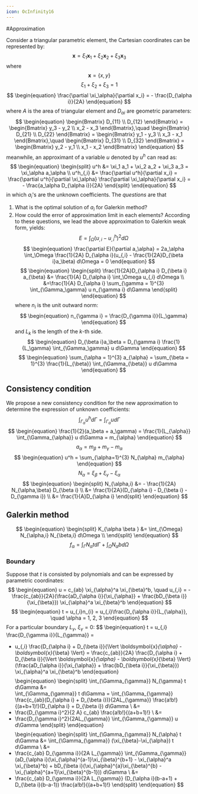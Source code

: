```yaml
---
icon: OcInfinity16
---
```

#Approximation 

Consider a triangular parametric element, the Cartesian coordinates can be represented by:
$$
\begin{equation}
\boldsymbol{x} = \xi_1 \boldsymbol{x}_1 + \xi_2 \boldsymbol{x}_2 + \xi_3 \boldsymbol{x}_3
\end{equation}
$$
where
$$
\begin{equation}
\boldsymbol{x} = \{ x, y \}
\end{equation}
$$
$$
\begin{equation}
\xi_1 + \xi_2 + \xi_3 = 1
\end{equation}
$$
$$
\begin{equation}
\frac{\partial \xi_\alpha}{\partial x_i} = - \frac{D_{\alpha i}}{2A}
\end{equation}
$$
where $A$ is the area of triangular element and $D_{\alpha i}$ are  geometric parameters:
$$
\begin{equation}
\begin{Bmatrix}
D_{11} \\ D_{12}
\end{Bmatrix} =
\begin{Bmatrix}
y_3 - y_2 \\ x_2 - x_3
\end{Bmatrix},\quad
\begin{Bmatrix}
D_{21} \\ D_{22}
\end{Bmatrix} =
\begin{Bmatrix}
y_1 - y_3 \\ x_3 - x_1
\end{Bmatrix},\quad
\begin{Bmatrix}
D_{31} \\ D_{32}
\end{Bmatrix} =
\begin{Bmatrix}
y_2 - y_1 \\ x_1 - x_2
\end{Bmatrix}
\end{equation}
$$
meanwhile, an approximant of a variable $u$ denoted by $u^h$ can read as:
$$
\begin{equation}
\begin{split}
u^h &= \xi_1 a_1 + \xi_2 a_2 + \xi_3 a_3 = \xi_\alpha a_\alpha \\
u^h_{,i} &= \frac{\partial u^h}{\partial x_i} = \frac{\partial u^h}{\partial \xi_\alpha} \frac{\partial \xi_\alpha}{\partial x_i} = - \frac{a_\alpha D_{\alpha i}}{2A}
\end{split}
\end{equation}
$$
in which $a_i$'s are the unknown coefficients.
The *questions* are that
1. What is the optimal solution of $a_i$ for Galerkin method?
2. How could the error of approximation limit in each elements?
According to these questions, we lead the above approximation to Galerkin weak form, yields:
$$
\begin{equation}
E = \int_\Omega (u_{,i}-u^h_{,i})^2 d \Omega
\end{equation}
$$
$$
\begin{equation}
\frac{\partial E}{\partial a_\alpha} = 2a_\alpha \int_\Omega \frac{1}{2A} D_{\alpha i}(u_{,i} - \frac{1}{2A}D_{\beta i}a_\beta) d\Omega = 0
\end{equation}
$$
$$
\begin{equation}
\begin{split}
\frac{1}{2A}D_{\alpha i} D_{\beta i} a_{\beta} &= \frac{1}{A} D_{\alpha i} \int_\Omega u_{,i} d\Omega \\
&=\frac{1}{A} D_{\alpha i} \sum_{\gamma = 1}^{3} \int_{\Gamma_\gamma} u n_{\gamma i} d\Gamma
\end{split}
\end{equation}
$$
where $n_i$ is the unit outward norm:
$$
\begin{equation}
n_{\gamma i} = \frac{D_{\gamma i}}{L_\gamma}
\end{equation}
$$
and $L_k$ is the length of the $k$-th side.
$$
\begin{equation}
D_{\beta i}a_\beta = D_{\gamma i} \frac{1}{L_\gamma} \int_{\Gamma_\gamma} u d\Gamma
\end{equation}
$$
$$
\begin{equation}
\sum_{\alpha = 1}^{3} a_{\alpha} = \sum_{\beta = 1}^{3} \frac{1}{L_{\beta}} \int_{\Gamma_{\beta}} u d\Gamma
\end{equation}
$$
## Consistency condition
We propose a new consistency condition for the new approximation to determine the expression of unknown coefficients:
$$
\begin{equation}
\int_{\Gamma_{\alpha}} u^h d\Gamma = \int_{\Gamma_{\alpha}} u d\Gamma
\end{equation}
$$
$$
\begin{equation}
\frac{1}{2}(a_\beta + a_\gamma) = \frac{1}{L_{\alpha}} \int_{\Gamma_{\alpha}} u d\Gamma = m_{\alpha}
\end{equation}
$$
$$
\begin{equation}
a_{\alpha} = m_{\beta} + m_{\gamma} - m_{\alpha}
\end{equation}
$$
$$
\begin{equation}
u^h = \sum_{\alpha=1}^{3} N_{\alpha} m_{\alpha}
\end{equation}
$$
$$
\begin{equation}
N_{\alpha} = \xi_\beta + \xi_\gamma - \xi_\alpha
\end{equation}
$$
$$
\begin{equation}
\begin{split}
N_{\alpha,i} &= - \frac{1}{2A} N_{\alpha,\beta} D_{\beta i} \\
&= \frac{1}{2A}(D_{\alpha i} - D_{\beta i} - D_{\gamma i}) \\
&= \frac{1}{A}D_{\alpha i}
\end{split}
\end{equation}
$$
## Galerkin method
$$
\begin{equation}
\begin{split}
K_{\alpha \beta } &= \int_{\Omega} N_{\alpha,i} N_{\beta,i} d\Omega \\
\end{split}
\end{equation}
$$
$$
\begin{equation}
f_{\alpha} = \int_{\Gamma} N_{\alpha}t d\Gamma +
\int_{\Omega} N_{\alpha} b d\Omega
\end{equation}
$$
### Boundary
Suppose that $t$ is consisted by polynomials and can be expressed by parametric coordinates:
$$
\begin{equation}
u = c_{ab} \xi_{\alpha}^a \xi_{\beta}^b, \quad
u_{,i} = -\frac{c_{ab}}{2A}(\frac{aD_{\alpha i}}{\xi_{\alpha}} + \frac{bD_{\beta i}}{\xi_{\beta}}) \xi_{\alpha}^a \xi_{\beta}^b
\end{equation}
$$
$$
\begin{equation}
t = u_{,i}n_{i} = u_{,i}\frac{D_{\alpha i}}{L_{\alpha}}, \quad \alpha = 1, 2, 3
\end{equation}
$$
For a particular boundary $L_{\gamma}$, $\xi_{\gamma} = 0$:
$$
\begin{equation}
t = u_{,i} \frac{D_{\gamma i}}{L_{\gamma}} =
- u_{,i} \frac{D_{\alpha i} + D_{\beta i}}{\Vert \boldsymbol{x}_{\alpha} - \boldsymbol{x}_{\beta} \Vert} =
\frac{c_{ab}}{2A} \frac{D_{\alpha i} + D_{\beta i}}{\Vert \boldsymbol{x}_{\alpha} - \boldsymbol{x}_{\beta} \Vert}(\frac{aD_{\alpha i}}{\xi_{\alpha}} + \frac{bD_{\beta i}}{\xi_{\beta}}) \xi_{\alpha}^a \xi_{\beta}^b
\end{equation}
$$
$$
\begin{equation}
\begin{split}
\int_{\Gamma_{\gamma}} N_{\gamma} t d\Gamma &= \
\int_{\Gamma_{\gamma}} t d\Gamma =
\int_{\Gamma_{\gamma}} \frac{c_{ab}(D_{\alpha i} + D_{\beta i})}{2AL_{\gamma}} \frac{a!b!}{(a+b+1)!}(D_{\alpha i} + D_{\beta i}) d\Gamma \\ &=
- \frac{D_{\gamma i}^2}{2 A} c_{ab} \frac{a!b!}{(a+b+1)!} \\ &=
- \frac{D_{\gamma i}^2}{2AL_{\gamma}} \int_{\Gamma_{\gamma}} u d\Gamma
\end{split}
\end{equation}
$$
$$
\begin{equation}
\begin{split}
\int_{\Gamma_{\gamma}} N_{\alpha} t d\Gamma &= \int_{\Gamma_{\gamma}} (\xi_{\beta}-\xi_{\alpha}) t d\Gamma \\ &=
- \frac{c_{ab} D_{\gamma i}}{2A L_{\gamma}} \int_{\Gamma_{\gamma}} (aD_{\alpha i}(\xi_{\alpha}^{a-1}\xi_{\beta}^{b+1} - \xi_{\alpha}^a \xi_{\beta}^b) +
bD_{\beta i}(\xi_{\alpha}^{a}\xi_{\beta}^{b} - \xi_{\alpha}^{a+1}\xi_{\beta}^{b-1})) d\Gamma \\ &=
- \frac{c_{ab} D_{\gamma i}}{2A L_{\gamma}} (D_{\alpha i}(b-a+1) + D_{\beta i}(b-a-1)) \frac{a!b!}{(a+b+1)!}
\end{split}
\end{equation}
$$
